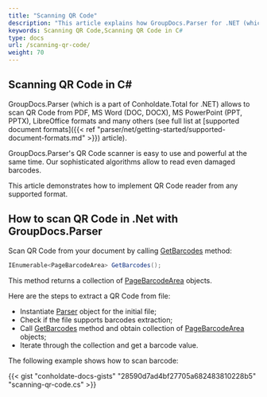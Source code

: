 ```yaml
---
title: "Scanning QR Code"
description: "This article explains how GroupDocs.Parser for .NET (which is a part of Conholdate.Total for .NET) scan QR Code from images, documents and other file formats like PDF, Emails, Ebooks, Words, and others."
keywords: Scanning QR Code,Scanning QR Code in C#
type: docs
url: /scanning-qr-code/
weight: 70
---
```


## Scanning QR Code in C#

GroupDocs.Parser (which is a part of Conholdate.Total for .NET) allows to scan QR Code from PDF, MS Word (DOC, DOCX), MS PowerPoint (PPT, PPTX), LibreOffice formats and many others (see full list at [supported document formats]({{< ref "parser/net/getting-started/supported-document-formats.md" >}}) article).

GroupDocs.Parser's QR Code scanner is easy to use and powerful at the same time. Our sophisticated algorithms allow to read even damaged barcodes.

This article demonstrates how to implement QR Code reader from any supported format. 

## How to scan QR Code in .Net with GroupDocs.Parser

Scan QR Code from your document by calling [GetBarcodes](https://apireference.groupdocs.com/parser/net/groupdocs.parser/parser/methods/getbarcodes) method:

```csharp
IEnumerable<PageBarcodeArea> GetBarcodes();
```

This method returns a collection of [PageBarcodeArea](https://apireference.groupdocs.com/parser/net/groupdocs.parser.data/pagebarcodearea) objects.

Here are the steps to extract a QR Code from file:

- Instantiate [Parser](https://apireference.groupdocs.com/net/parser/groupdocs.parser/parser) object for the initial file;
- Check if the file supports barcodes extraction;
- Call [GetBarcodes](https://apireference.groupdocs.com/parser/net/groupdocs.parser/parser/methods/getbarcodes) method and obtain collection of [PageBarcodeArea](https://apireference.groupdocs.com/parser/net/groupdocs.parser.data/pagebarcodearea) objects;
- Iterate through the collection and get a barcode value.

The following example shows how to scan barcode:


{{< gist "conholdate-docs-gists" "28590d7ad4bf27705a682483810228b5" "scanning-qr-code.cs" >}}











